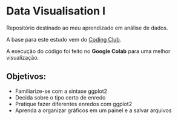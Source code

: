 # Data Visualisation I

Repositório destinado ao meu aprendizado em análise de dados.

A base para este estudo vem do [Coding Club](https://ourcodingclub.github.io/).

A execução do código foi feito no **Google Colab** para uma melhor visualização.

## Objetivos:

-   Familiarize-se com a sintaxe ggplot2
-   Decida sobre o tipo certo de enredo
-   Pratique fazer diferentes enredos com ggplot2
-   Aprenda a organizar gráficos em um painel e a salvar arquivos
